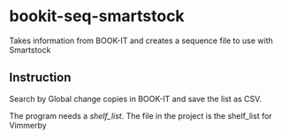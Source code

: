 # bookit-seq-smartstock
Takes information from BOOK-IT and creates a sequence file to use with Smartstock

## Instruction
Search by Global change copies in BOOK-IT and save the list as CSV.

The program needs a _shelf_list_. The file in the project is the shelf_list for Vimmerby
